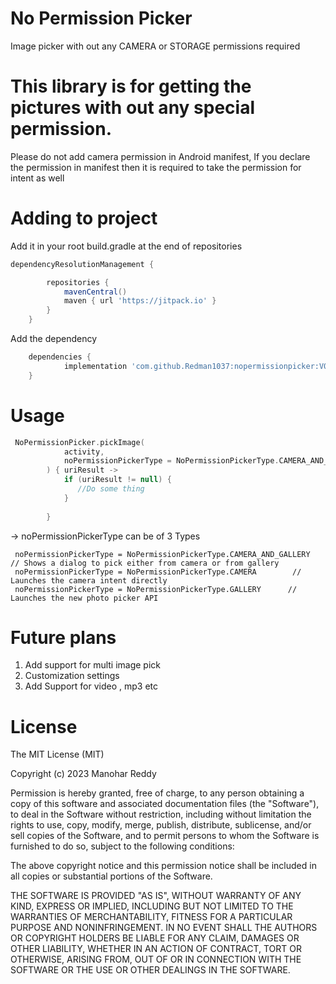 # No Permission Picker
Image picker with out any CAMERA or STORAGE permissions required

# This library is for getting the pictures with out any special permission.
 Please do not add camera permission in Android manifest, If you declare the permission in manifest then it is required to take the permission for intent as well

# Adding to project

Add it in your root build.gradle at the end of repositories

``` gradle
dependencyResolutionManagement {

		repositories {
			mavenCentral()
			maven { url 'https://jitpack.io' }
		}
	}
```

Add the dependency

``` gradle
	dependencies {
	        implementation 'com.github.Redman1037:nopermissionpicker:V0.1.2-alpha'
	}
```

 

# Usage

```kotlin
 NoPermissionPicker.pickImage(
            activity,
            noPermissionPickerType = NoPermissionPickerType.CAMERA_AND_GALLERY
        ) { uriResult ->
            if (uriResult != null) {
               //Do some thing
            }
            
        }
```

-> noPermissionPickerType can be of 3 Types 
```
 noPermissionPickerType = NoPermissionPickerType.CAMERA_AND_GALLERY   // Shows a dialog to pick either from camera or from gallery
 noPermissionPickerType = NoPermissionPickerType.CAMERA        // Launches the camera intent directly
 noPermissionPickerType = NoPermissionPickerType.GALLERY      // Launches the new photo picker API
```



# Future plans

1. Add support for multi image pick
2. Customization settings
3. Add Support for video , mp3 etc


# License
 
The MIT License (MIT)

Copyright (c) 2023 Manohar Reddy

Permission is hereby granted, free of charge, to any person obtaining a copy of this software and associated documentation files (the "Software"), to deal in the Software without restriction, including without limitation the rights to use, copy, modify, merge, publish, distribute, sublicense, and/or sell copies of the Software, and to permit persons to whom the Software is furnished to do so, subject to the following conditions:

The above copyright notice and this permission notice shall be included in all copies or substantial portions of the Software.

THE SOFTWARE IS PROVIDED "AS IS", WITHOUT WARRANTY OF ANY KIND, EXPRESS OR IMPLIED, INCLUDING BUT NOT LIMITED TO THE WARRANTIES OF MERCHANTABILITY, FITNESS FOR A PARTICULAR PURPOSE AND NONINFRINGEMENT. IN NO EVENT SHALL THE AUTHORS OR COPYRIGHT HOLDERS BE LIABLE FOR ANY CLAIM, DAMAGES OR OTHER LIABILITY, WHETHER IN AN ACTION OF CONTRACT, TORT OR OTHERWISE, ARISING FROM, OUT OF OR IN CONNECTION WITH THE SOFTWARE OR THE USE OR OTHER DEALINGS IN THE SOFTWARE.

